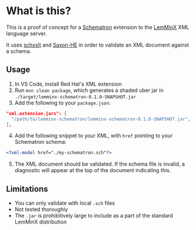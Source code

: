 # What is this?

This is a proof of concept for a [Schematron](https://schematron.com/) extension to the [LemMinX](https://www.github.com/eclipse/lemminx) XML language server.

It uses [schxslt](https://github.com/schxslt/schxslt) and [Saxon-HE](https://saxonica.plan.io/projects/saxonmirrorhe/repository) in order to validate an XML document against a schema.

## Usage

1. In VS Code, install Red Hat's XML extension
2. Run `mvn clean package`, which generates a shaded uber jar in `./target/lemminx-schematron-0.1.0-SNAPSHOT.jar`
3. Add the following to your `package.json`:
  ```json
  "xml.extension.jars": [
    "/path/to/lemminx-schematron/lemminx-schematron-0.1.0-SNAPSHOT.jar",
  ],
  ```
4. Add the following snippet to your XML, with `href` pointing to your Schematron schema:
  ```xml
  <?xml-model href="./my-schematron.sch"?>
  ```
5. The XML document should be validated. If the schema file is invalid,
  a diagnostic will appear at the top of the document indicating this.

## Limitations

* You can only validate with local `.sch` files
* Not tested thoroughly
* The `.jar` is prohibitively large to include as a part of the standard LemMinX distribution